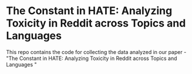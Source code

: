 # The Constant in HATE: Analyzing Toxicity in Reddit across Topics and Languages
This repo contains the code for collecting the data analyzed in our paper - "The Constant in HATE: Analyzing Toxicity in Reddit across Topics and Languages " 
